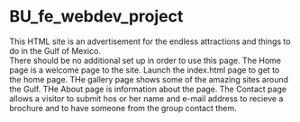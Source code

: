 # BU_fe_webdev_project
This HTML site is an advertisement for the endless attractions and things to do in the Gulf of Mexico.  
There should be no additional set up in order to use this page.
The Home page is a welcome page to the site.  Launch the index.html page to get to the home page.
THe gallery page shows some of the amazing sites around the Gulf.
THe About page is information about the page.
The Contact page allows a visitor to submit hos or her name and e-mail address to recieve a brochure and to have someone from the group contact them.

